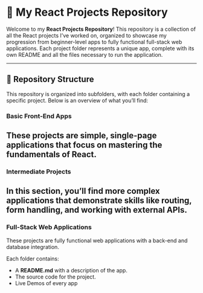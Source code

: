 # 🌟 My React Projects Repository

Welcome to my **React Projects Repository**! This repository is a collection of all the React projects I’ve worked on, organized to showcase my progression from beginner-level apps to fully functional full-stack web applications. Each project folder represents a unique app, complete with its own README and all the files necessary to run the application.

---

## 📂 Repository Structure  

This repository is organized into subfolders, with each folder containing a specific project. Below is an overview of what you’ll find:  

###  Basic Front-End Apps  
These projects are simple, single-page applications that focus on mastering the fundamentals of React.  
---

### Intermediate Projects  
In this section, you’ll find more complex applications that demonstrate skills like routing, form handling, and working with external APIs.  
---

###  Full-Stack Web Applications  
These projects are fully functional web applications with a back-end and database integration.  


Each folder contains:  
- A **README.md** with a description of the app.  
- The source code for the project.  
- Live Demos of every app 
